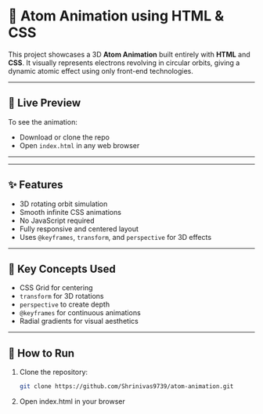 # 🔬 Atom Animation using HTML & CSS

This project showcases a 3D **Atom Animation** built entirely with **HTML** and **CSS**. It visually represents electrons revolving in circular orbits, giving a dynamic atomic effect using only front-end technologies.

---

## 🚀 Live Preview

To see the animation:
- Download or clone the repo
- Open `index.html` in any web browser

---


---

## ✨ Features

- 3D rotating orbit simulation
- Smooth infinite CSS animations
- No JavaScript required
- Fully responsive and centered layout
- Uses `@keyframes`, `transform`, and `perspective` for 3D effects

---

## 🧠 Key Concepts Used

- CSS Grid for centering
- `transform` for 3D rotations
- `perspective` to create depth
- `@keyframes` for continuous animations
- Radial gradients for visual aesthetics

---

## 🔧 How to Run

1. Clone the repository:
   ```bash
   git clone https://github.com/Shrinivas9739/atom-animation.git
2. Open index.html in your browser   
